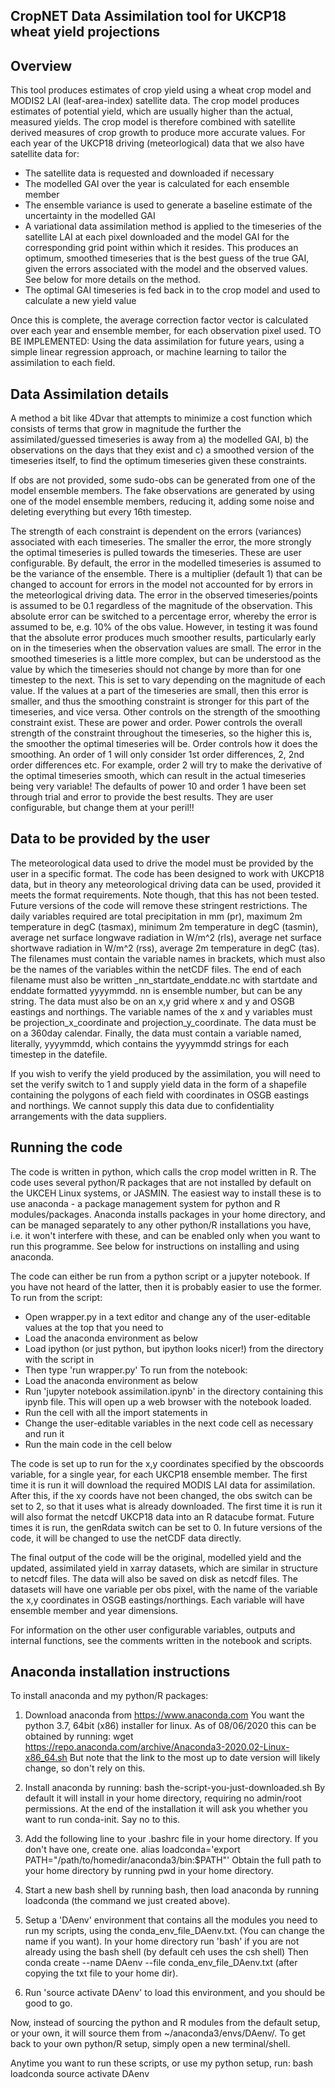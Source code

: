 CropNET Data Assimilation tool for UKCP18 wheat yield projections
-----------------------------------------------------------------

Overview
--------
This tool produces estimates of crop yield using a wheat crop model and MODIS2 LAI (leaf-area-index) satellite data.
The crop model produces estimates of potential yield, which are usually higher than the actual, measured yields.
The crop model is therefore combined with satellite derived measures of crop growth to produce more accurate values.
For each year of the UKCP18 driving (meteorlogical) data that we also have satellite data for:
- The satellite data is requested and downloaded if necessary
- The modelled GAI over the year is calculated for each ensemble member
- The ensemble variance is used to generate a baseline estimate of the uncertainty in the modelled GAI
- A variational data assimilation method is applied to the timeseries of the satellite LAI at each pixel downloaded
  and the model GAI for the corresponding grid point within which it resides. This produces an optimum, smoothed
  timeseries that is the best guess of the true GAI, given the errors associated with the model and the observed values.
  See below for more details on the method.
- The optimal GAI timeseries is fed back in to the crop model and used to calculate a new yield value

Once this is complete, the average correction factor vector is calculated over each year and ensemble member, for each
observation pixel used.
TO BE IMPLEMENTED:
Using the data assimilation for future years, using a simple linear regression approach, or machine learning to tailor the
assimilation to each field. 

Data Assimilation details
-------------------------
A method a bit like 4Dvar that attempts to minimize a cost function which consists of terms that grow in magnitude the
further the assimilated/guessed timeseries is away from a) the modelled GAI, b) the observations on the days that they
exist and c) a smoothed version of the timeseries itself, to find the optimum timeseries given these constraints.

If obs are not provided, some sudo-obs can be generated from one of the model ensemble members. The fake observations
are generated by using one of the model ensemble members, reducing it, adding some noise and deleting everything but
every 16th timestep.

The strength of each constraint is dependent on the errors (variances) associated with each timeseries. The smaller the
error, the more strongly the optimal timeseries is pulled towards the timeseries. These are user configurable.
By default, the error in the modelled timeseries is assumed to be the variance of the ensemble. There is a multiplier (default 1)
that can be changed to account for errors in the model not accounted for by errors in the meteorlogical driving data. 
The error in the observed timeseries/points is assumed to be 0.1 regardless of the magnitude of the observation. This
absolute error can be switched to a percentage error, whereby the error is assumed to be, e.g. 10% of the obs value.
However, in testing it was found that the absolute error produces much smoother results, particularly early on in the
timeseries when the observation values are small.
The error in the smoothed timeseries is a little more complex, but can be understood as the value by which the timeseries
should not change by more than for one timestep to the next. This is set to vary depending on the magnitude of each value.
If the values at a part of the timeseries are small, then this error is smaller, and thus the smoothing constraint is
stronger for this part of the timeseries, and vice versa.
Other controls on the strength of the smoothing constraint exist. These are power and order.
Power controls the overall strength of the constraint throughout the timeseries, so the higher this is, the smoother
the optimal timeseries will be.
Order controls how it does the smoothing. An order of 1 will only consider 1st order differences, 2, 2nd order differences
etc. For example, order 2 will try to make the derivative of the optimal timeseries smooth, which can result in the
actual timeseries being very variable!
The defaults of power 10 and order 1 have been set through trial and error to provide the best results.
They are user configurable, but change them at your peril!!

Data to be provided by the user
-------------------------------
The meteorological data used to drive the model must be provided by the user in a specific format. The code has been designed
to work with UKCP18 data, but in theory any meteorological driving data can be used, provided it meets the format requirements.
Note though, that this has not been tested. Future versions of the code will remove these stringent restrictions.
The daily variables required are total precipitation in mm (pr), maximum 2m temperature in degC (tasmax),
minimum 2m temperature in degC (tasmin), average net surface longwave radiation in W/m^2 (rls), 
average net surface shortwave radiation in W/m^2 (rss), average 2m temperature in degC (tas).
The filenames must contain the variable names in brackets, which must also be the names of the variables within the netCDF files.
The end of each filename must also be written _nn_startdate_enddate.nc with startdate and enddate formatted yyyymmdd. 
nn is ensemble number, but can be any string. 
The data must also be on an x,y grid where x and y and OSGB eastings and northings. The variable names of the x and y
variables must be projection_x_coordinate and projection_y_coordinate. 
The data must be on a 360day calendar.
Finally, the data must contain a variable named, literally, yyyymmdd, which contains the yyyymmdd strings for each timestep
in the datefile. 

If you wish to verify the yield produced by the assimilation, you will need to set the verify switch to 1 and 
supply yield data in the form of a shapefile containing the polygons of each field with coordinates in OSGB eastings 
and northings. We cannot supply this data due to confidentiality arrangements with the data suppliers. 


Running the code
----------------
The code is written in python, which calls the crop model written in R.
The code uses several python/R packages that are not installed by default on the UKCEH Linux systems, or JASMIN.
The easiest way to install these is to use anaconda - a package management system for python and R modules/packages.
Anaconda installs packages in your home directory, and can be managed separately to any other python/R installations
you have, i.e. it won't interfere with these, and can be enabled only when you want to run this programme.
See below for instructions on installing and using anaconda.

The code can either be run from a python script or a jupyter notebook. If you have not heard of the latter, then it
is probably easier to use the former.
To run from the script:
- Open wrapper.py in a text editor and change any of the user-editable values at the top that you need to
- Load the anaconda environment as below
- Load ipython (or just python, but ipython looks nicer!) from the directory with the script in
- Then type 'run wrapper.py'
To run from the notebook:
- Load the anaconda environment as below
- Run 'jupyter notebook assimilation.ipynb' in the directory containing this ipynb file. This will open up a web browser
  with the notebook loaded.
- Run the cell with all the import statements in
- Change the user-editable variables in the next code cell as necessary and run it
- Run the main code in the cell below

The code is set up to run for the x,y coordinates specified by the obscoords variable, for a single year, for each UKCP18 ensemble
member. The first time it is run it will download the required MODIS LAI data for assimilation. After this, if the xy coords have
not been changed, the obs switch can be set to 2, so that it uses what is already downloaded. 
The first time it is run it will also format the netcdf UKCP18 data into an R datacube format. Future times it is run,
the genRdata switch can be set to 0. In future versions of the code, it will be changed to use the netCDF data directly. 

The final output of the code will be the original, modelled yield and the updated, assimilated yield in xarray datasets,
which are similar in structure to netcdf files. The data will also be saved on disk as netcdf files. The datasets will
have one variable per obs pixel, with the name of the variable the x,y coordinates in OSGB eastings/northings. Each
variable will have ensemble member and year dimensions.

For information on the other user configurable variables, outputs and internal functions, see the comments written in the
notebook and scripts. 


Anaconda installation instructions
----------------------------------
To install anaconda and my python/R packages:

1. Download anaconda from https://www.anaconda.com
You want the python 3.7, 64bit (x86) installer for linux.
As of 08/06/2020 this can be obtained by running: wget https://repo.anaconda.com/archive/Anaconda3-2020.02-Linux-x86_64.sh
But note that the link to the most up to date version will likely change, so don't rely on this.

2. Install anaconda by running: bash the-script-you-just-downloaded.sh
By default it will install in your home directory, requiring no admin/root permissions.
At the end of the installation it will ask you whether you want to run conda-init.
Say no to this.

3. Add the following line to your .bashrc file in your home directory. If you don't have one, create one.
alias loadconda='export PATH="/path/to/homedir/anaconda3/bin:$PATH"'
Obtain the full path to your home directory by running pwd in your home directory.

4. Start a new bash shell by running bash, then load anaconda by running loadconda (the command we just created above).

5. Setup a 'DAenv' environment that contains all the modules you need to run my scripts,
using the conda_env_file_DAenv.txt. (You can change the name if you want). 
In your home directory run 'bash' if you are not already using the bash shell (by default ceh uses the csh shell)
Then conda create --name DAenv --file conda_env_file_DAenv.txt (after copying the txt file to your home dir).

6. Run 'source activate DAenv' to load this environment, and you should be good to go.

Now, instead of sourcing the python and R modules from the default setup, or your own, it will source them
from ~/anaconda3/envs/DAenv/.
To get back to your own python/R setup, simply open a new terminal/shell.

Anytime you want to run these scripts, or use my python setup, run:
bash
loadconda
source activate DAenv
